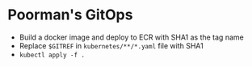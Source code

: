 # Poorman's GitOps
- Build a docker image and deploy to ECR with SHA1 as the tag name
- Replace `$GITREF` in `kubernetes/**/*.yaml` file with SHA1
- `kubectl apply -f .`
